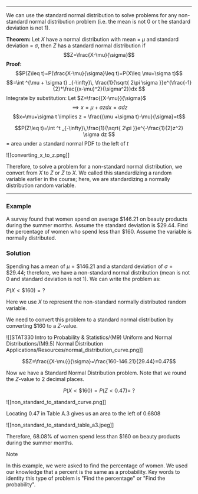 - - -
We can use the standard normal distribution to solve problems for any non-standard normal distribution problem (i.e. the mean is not 0 or t he standard deviation is not 1).

**Theorem:** Let $X$ have a normal distribution with mean = $\mu$ and standard deviation = $\sigma$, then $Z$ has a standard normal distribution if 
$$Z=\frac{X-\mu}{\sigma}$$
**Proof:** 
$$P(Z\leq t)=P(\frac{X-\mu}{\sigma}\leq t)=P(X\leq \mu+\sigma t)$$
$$=\int ^{\mu + \sigma t} _{-\infty}\, \frac{1}{\sqrt{ 2\pi \sigma }}e^{\frac{-1}{2}*\frac{(x-\mu)^2}{\sigma^2}}dx $$
Integrate by substitution: Let $Z=\frac{{X-\mu}}{\sigma}$
$$\implies x = \mu + \sigma z dx=\sigma dz$$
$$x=\mu+\sigma t \implies z = \frac{(\mu +\sigma t)-\mu}{\sigma}=t$$

$$P(Z\leq t)=\int ^t _{-\infty}\,\frac{1}{\sqrt{ 2\pi }}e^{-\frac{1}{2}z^2} \sigma dz $$
= area under a standard normal PDF to the left of $t$

![[converting_x_to_z.png]]

Therefore, to solve a problem for a non-standard normal distribution, we convert from $X$ to $Z$ or $Z$ to $X$. We called this standardizing a random variable earlier in the course; here, we are standardizing a normally distribution random variable.

- - -
### Example
A survey found that women spend on average $\$146.21$ on beauty products during the summer months. Assume the standard deviation is $\$29.44$. Find the percentage of women who spend less than $\$160$. Assume the variable is normally distributed.

### Solution
Spending has a mean of $\mu =\$146.21$ and a standard deviation of $\sigma = \$29.44$; therefore, we have a non-standard normal distribution (mean is not 0 and standard deviation is not 1). We can write the problem as:

$P(X<\$160)=?$

Here we use $X$ to represent the non-standard normally distributed random variable.

We need to convert this problem to a standard normal distribution by converting $\$160$ to a $Z$-value.

![[STAT330 Intro to Probability & Statistics/(M9) Uniform and Normal Distributions/(M9.5) Normal Distribution Applications/Resources/normal_distribution_curve.png]]

$$Z=\frac{{X-\mu}}{\sigma}=\frac{160-146.21}{29.44}=0.47$$

Now we have a Standard Normal Distribution problem. Note that we round the $Z$-value to 2 decimal places.

$$P(X<\$160)=P(Z<0.47)=~?$$

![[non_standard_to_standard_curve.png]]

Locating $0.47$ in Table A.3 gives us an area to the left of $0.6808$

![[non_standard_to_standard_table_a3.jpeg]]

Therefore, $68.08\%$ of women spend less than $\$160$ on beauty products during the summer months.

> [!Note]
> In this example, we were asked to find the percentage of women. We used our knowledge that a percent is the same as a probability. Key words to identity this type of problem is "Find the percentage" or "Find the probability".

